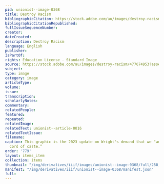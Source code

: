 ```yaml
---
pid: unionist--image-0368
title: Destroy Racism
bibliographicCitation: https://stock.adobe.com/au/images/destroy-racism/477074953?asset_id=477074953
bibliographicCitationRepublished: 
fullIssueSequenceNumber: 
creator: 
dateCreated: 
description: Destroy Racism
language: English
publisher: 
IsPartOf: 
rights: Education License - Standard Image
source: https://stock.adobe.com/au/images/destroy-racism/477074953?asset_id=477074953
subject: 
type: image
category: image
articleType: 
volume: 
issue: 
transcription: 
scholarlyNotes: 
commentary: 
relatedPeople: 
featured: 
repeated: 
relatedImage: 
relatedText: unionist--article-0016
relatedTextIssue: 
filename: 
caption: This graphic is the 2023 update on Wright's demand that we "annihilate...the
  cord of caste.”
order: '779'
layout: items_item
collection: items
thumbnail: "/img/derivatives/iiif/images/unionist--image-0368/full/250,/0/default.jpg"
manifest: "/img/derivatives/iiif/unionist--image-0368/manifest.json"
full: 
---
```

